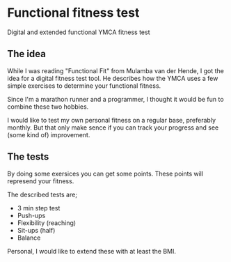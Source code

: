 # Functional fitness test
Digital and extended functional YMCA fitness test

## The idea
While I was reading "Functional Fit" from Mulamba van der Hende, I got the idea for a digital fitness test tool. He describes how the YMCA uses a few simple exercises to determine your functional fitness.

Since I'm a marathon runner and a programmer, I thought it would be fun to combine these two hobbies.

I would like to test my own personal fitness on a regular base, preferably monthly. But that only make sence if you can track your progress and see (some kind of) improvement.

## The tests
By doing some exersices you can get some points. These points will represend your fitness.

The described tests are;
* 3 min step test
* Push-ups
* Flexibility (reaching)
* Sit-ups (half)
* Balance

Personal, I would like to extend these with at least the BMI.
